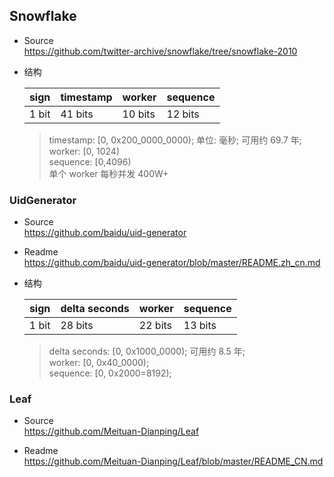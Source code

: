 
## Snowflake

- Source  
  https://github.com/twitter-archive/snowflake/tree/snowflake-2010

- 结构

  | sign | timestamp | worker | sequence |
  | --- | --- | --- | --- |
  | 1 bit | 41 bits | 10 bits | 12 bits |
  > timestamp: [0, 0x200_0000_0000); 单位: 毫秒; 可用约 69.7 年;  
  > worker: [0, 1024)  
  > sequence: [0,4096)  
  > 单个 worker 每秒并发 400W+  

### UidGenerator

- Source  
  https://github.com/baidu/uid-generator

- Readme  
  https://github.com/baidu/uid-generator/blob/master/README.zh_cn.md

- 结构

  | sign | delta seconds | worker | sequence |
  | --- | --- | --- | --- |
  | 1 bit | 28 bits | 22 bits | 13 bits |
  > delta seconds: [0, 0x1000_0000); 可用约 8.5 年;  
  > worker: [0, 0x40_0000);  
  > sequence: [0, 0x2000=8192);  

### Leaf

- Source  
https://github.com/Meituan-Dianping/Leaf

- Readme  
https://github.com/Meituan-Dianping/Leaf/blob/master/README_CN.md